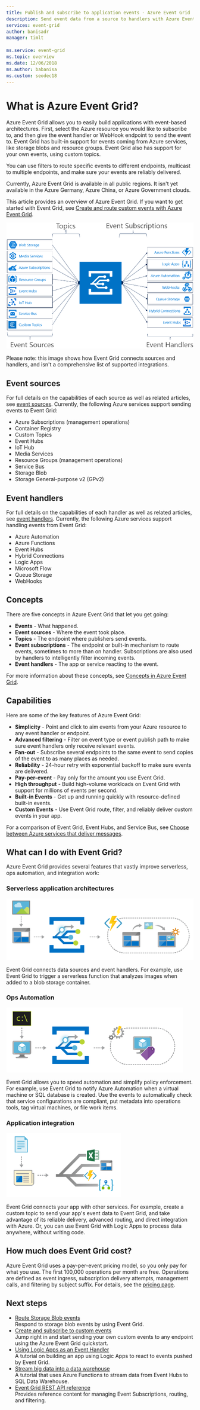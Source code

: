 ```yaml
---
title: Publish and subscribe to application events - Azure Event Grid
description: Send event data from a source to handlers with Azure Event Grid. Build event-based applications, and integrate with Azure services.
services: event-grid
author: banisadr
manager: timlt

ms.service: event-grid
ms.topic: overview
ms.date: 12/06/2018
ms.author: babanisa
ms.custom: seodec18
---
```


# What is Azure Event Grid?

Azure Event Grid allows you to easily build applications with event-based architectures. First, select the Azure resource you would like to subscribe to, and then give the event handler or WebHook endpoint to send the event to. Event Grid has built-in support for events coming from Azure services, like storage blobs and resource groups. Event Grid also has support for your own events, using custom topics. 

You can use filters to route specific events to different endpoints, multicast to multiple endpoints, and make sure your events are reliably delivered.

Currently, Azure Event Grid is available in all public regions. It isn't yet available in the Azure Germany, Azure China, or Azure Government clouds.

This article provides an overview of Azure Event Grid. If you want to get started with Event Grid, see [Create and route custom events with Azure Event Grid](custom-event-quickstart.md). 

![Event Grid model of sources and handlers](./media/overview/functional-model.png)

Please note: this image shows how Event Grid connects sources and handlers, and isn't a comprehensive list of supported integrations.

## Event sources

For full details on the capabilities of each source as well as related articles, see [event sources](event-sources.md). Currently, the following Azure services support sending events to Event Grid:

* Azure Subscriptions (management operations)
* Container Registry
* Custom Topics
* Event Hubs
* IoT Hub
* Media Services
* Resource Groups (management operations)
* Service Bus
* Storage Blob
* Storage General-purpose v2 (GPv2)

## Event handlers

For full details on the capabilities of each handler as well as related articles, see [event handlers](event-handlers.md). Currently, the following Azure services support handling events from Event Grid: 

* Azure Automation
* Azure Functions
* Event Hubs
* Hybrid Connections
* Logic Apps
* Microsoft Flow
* Queue Storage
* WebHooks

## Concepts

There are five concepts in Azure Event Grid that let you get going:

* **Events** - What happened.
* **Event sources** - Where the event took place.
* **Topics** - The endpoint where publishers send events.
* **Event subscriptions** - The endpoint or built-in mechanism to route events, sometimes to more than on handler. Subscriptions are also used by handlers to intelligently filter incoming events.
* **Event handlers** - The app or service reacting to the event.

For more information about these concepts, see [Concepts in Azure Event Grid](concepts.md).

## Capabilities

Here are some of the key features of Azure Event Grid:

* **Simplicity** - Point and click to aim events from your Azure resource to any event handler or endpoint.
* **Advanced filtering** - Filter on event type or event publish path to make sure event handlers only receive relevant events.
* **Fan-out** - Subscribe several endpoints to the same event to send copies of the event to as many places as needed.
* **Reliability** - 24-hour retry with exponential backoff to make sure events are delivered.
* **Pay-per-event** - Pay only for the amount you use Event Grid.
* **High throughput** - Build high-volume workloads on Event Grid with support for millions of events per second.
* **Built-in Events** - Get up and running quickly with resource-defined built-in events.
* **Custom Events** - Use Event Grid route, filter, and reliably deliver custom events in your app.

For a comparison of Event Grid, Event Hubs, and Service Bus, see [Choose between Azure services that deliver messages](compare-messaging-services.md).

## What can I do with Event Grid?

Azure Event Grid provides several features that vastly improve serverless, ops automation, and integration work: 

### Serverless application architectures

![Serverless application architecture](./media/overview/serverless_web_app.png)

Event Grid connects data sources and event handlers. For example, use Event Grid to trigger a serverless function that analyzes images when added to a blob storage container. 

### Ops Automation

![Operations automation](./media/overview/Ops_automation.png)

Event Grid allows you to speed automation and simplify policy enforcement. For example, use Event Grid to notify Azure Automation when a virtual machine or SQL database is created. Use the events to automatically check that service configurations are compliant, put metadata into operations tools, tag virtual machines, or file work items.

### Application integration

![Application integration with Azure](./media/overview/app_integration.png)

Event Grid connects your app with other services. For example, create a custom topic to send your app's event data to Event Grid, and take advantage of its reliable delivery, advanced routing, and direct integration with Azure. Or, you can use Event Grid with Logic Apps to process data anywhere, without writing code. 

## How much does Event Grid cost?

Azure Event Grid uses a pay-per-event pricing model, so you only pay for what you use. The first 100,000 operations per month are free. Operations are defined as event ingress, subscription delivery attempts, management calls, and filtering by subject suffix. For details, see the [pricing page](https://azure.microsoft.com/pricing/details/event-grid/).

## Next steps

* [Route Storage Blob events](../storage/blobs/storage-blob-event-quickstart.md?toc=%2fazure%2fevent-grid%2ftoc.json)  
  Respond to storage blob events by using Event Grid.
* [Create and subscribe to custom events](custom-event-quickstart.md)  
  Jump right in and start sending your own custom events to any endpoint using the Azure Event Grid quickstart.
* [Using Logic Apps as an Event Handler](monitor-virtual-machine-changes-event-grid-logic-app.md)  
  A tutorial on building an app using Logic Apps to react to events pushed by Event Grid.
* [Stream big data into a data warehouse](event-grid-event-hubs-integration.md)  
  A tutorial that uses Azure Functions to stream data from Event Hubs to SQL Data Warehouse.
* [Event Grid REST API reference](/rest/api/eventgrid)  
  Provides reference content for managing Event Subscriptions, routing, and filtering.
